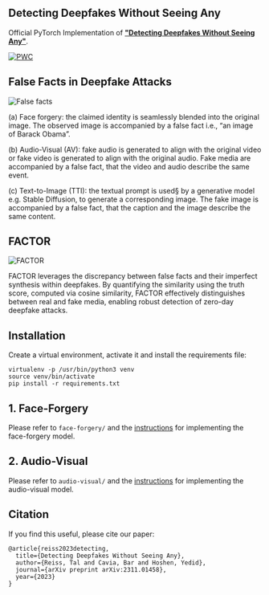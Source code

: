 ## Detecting Deepfakes Without Seeing Any

Official PyTorch Implementation of [**"Detecting Deepfakes Without Seeing Any"**](https://arxiv.org/pdf/2311.01458.pdf).

[![PWC](https://img.shields.io/endpoint.svg?url=https://paperswithcode.com/badge/detecting-deepfakes-without-seeing-any/deepfake-detection-on-fakeavceleb-1)](https://paperswithcode.com/sota/deepfake-detection-on-fakeavceleb-1?p=detecting-deepfakes-without-seeing-any)

## False Facts in Deepfake Attacks
![False facts](./figures/alignment.png)

(a) Face forgery: the claimed identity is seamlessly blended
into the original image. The observed image is accompanied by a false fact i.e., “an image of Barack
Obama”. 

(b) Audio-Visual (AV): fake audio is generated to align with the original video or fake
video is generated to align with the original audio. Fake media are accompanied by a false fact, that
the video and audio describe the same event. 

(c) Text-to-Image (TTI): the textual prompt is used§
by a generative model e.g. Stable Diffusion, to generate a corresponding image. The fake image is
accompanied by a false fact, that the caption and the image describe the same content.

## FACTOR

![FACTOR](./figures/fact_verification.png)

FACTOR leverages the
discrepancy between false facts and their imperfect synthesis within deepfakes. By quantifying the
similarity using the truth score, computed via cosine similarity, FACTOR effectively distinguishes
between real and fake media, enabling robust detection of zero-day deepfake attacks.

## Installation
Create a virtual environment, activate it and install the requirements file:
```
virtualenv -p /usr/bin/python3 venv
source venv/bin/activate
pip install -r requirements.txt
```

## 1. Face-Forgery
Please refer to `face-forgery/` and the [instructions](./face-forgery/README.md) for implementing the face-forgery model.

## 2. Audio-Visual
Please refer to `audio-visual/` and the [instructions](./audio-visual/README.md) for implementing the audio-visual model.



## Citation
If you find this useful, please cite our paper:
```
@article{reiss2023detecting,
  title={Detecting Deepfakes Without Seeing Any},
  author={Reiss, Tal and Cavia, Bar and Hoshen, Yedid},
  journal={arXiv preprint arXiv:2311.01458},
  year={2023}
}
```
